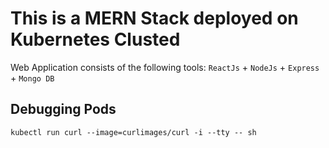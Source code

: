 # This is a MERN Stack deployed on Kubernetes Clusted

Web Application consists of the following tools: `ReactJs` + `NodeJs` + `Express` + `Mongo DB`


## Debugging Pods

`kubectl run curl --image=curlimages/curl -i --tty -- sh`
